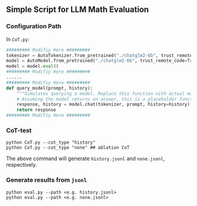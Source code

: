 ## Simple Script for LLM Math Evaluation

### Configuration Path
In `CoT.py`:
```python
######### Modifiy Here #########
tokenizer = AutoTokenizer.from_pretrained("./chatglm2-6b", trust_remote_code=True)
model = AutoModel.from_pretrained("./chatglm2-6b", trust_remote_code=True).half().cuda()
model = model.eval()
######### Modifiy Here #########
......
######### Modifiy Here #########
def query_model(prompt, history):
    """Simulates querying a model. Replace this function with actual model querying logic."""
    # Assuming the model returns an answer, this is a placeholder function.
    response, history = model.chat(tokenizer, prompt, history=history)
    return response
######### Modifiy Here #########
```

### CoT-test
```shell
python CoT.py --cot_type "history" 
python CoT.py --cot_type "none" ## ablation CoT
```
The above command will generate `history.jsonl` and `none.jsonl`, respectively.

### Generate results from `jsonl`
```shell
python eval.py --path <e.g. history.jsonl>
python eval.py --path <e.g. none.jsonl>
```
